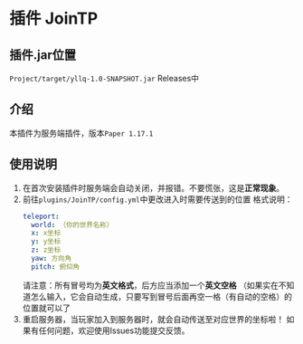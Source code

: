 # 插件 JoinTP
## 插件.jar位置
`Project/target/yllq-1.0-SNAPSHOT.jar`
Releases中
## 介绍
本插件为服务端插件，版本`Paper 1.17.1`
## 使用说明
1. 在首次安装插件时服务端会自动关闭，并报错。不要慌张，这是**正常现象**。
2. 前往`plugins/JoinTP/config.yml`中更改进入时需要传送到的位置
   格式说明：
   ```yml
   teleport:
     world: （你的世界名称）
     x: x坐标
     y: y坐标
     z: z坐标
     yaw: 方向角
     pitch: 俯仰角
   ```
   请注意：所有冒号均为**英文格式**，后方应当添加一个**英文空格**
   （如果实在不知道怎么输入，它会自动生成，只要写到冒号后面再空一格（有自动的空格）的位置就可以了
3. 重启服务器，当玩家加入到服务器时，就会自动传送至对应世界的坐标啦！
如果有任何问题，欢迎使用Issues功能提交反馈。
